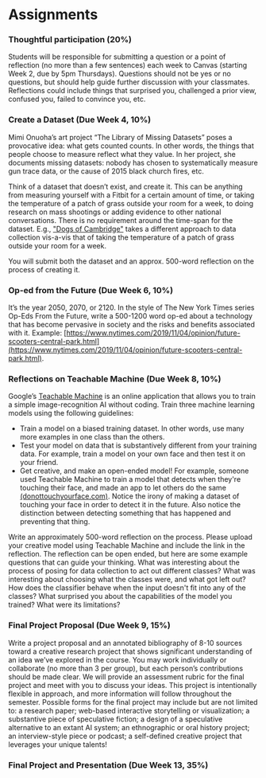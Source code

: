---
---

# Assignments

### Thoughtful participation (20%)

Students will be responsible for submitting a question or a point of reflection (no more than a few sentences) each week to Canvas (starting Week 2, due by 5pm Thursdays). Questions should not be yes or no questions, but should help guide further discussion with your classmates. Reflections could include things that surprised you, challenged a prior view, confused you, failed to convince you, etc.

### Create a Dataset (Due Week 4, 10%)

Mimi Onuoha’s art project “The Library of Missing Datasets” poses a provocative idea: what gets counted counts. In other words, the things that people choose to measure reflect what they value. In her project, she documents missing datasets: nobody has chosen to systematically measure gun trace data, or the cause of 2015 black church fires, etc.

Think of a dataset that doesn’t exist, and create it. This can be anything from measuring yourself with a Fitbit for a certain amount of time, or taking the temperature of a patch of grass outside your room for a week, to doing research on mass shootings or adding evidence to other national conversations. There is no requirement around the time-span for the dataset. E.g., ["Dogs of Cambridge"](https://data.cambridgema.gov/General-Government/Dogs-of-Cambridge/sckh-3xyx/data) takes a different approach to data collection vis-a-vis that of taking the temperature of a patch of grass outside your room for a week.

You will submit both the dataset and an approx. 500-word reflection on the process of creating it.

### Op-ed from the Future (Due Week 6, 10%)

It’s the year 2050, 2070, or 2120. In the style of The New York Times series Op-Eds From the Future, write a 500-1200 word op-ed about a technology that has become pervasive in society and the risks and benefits associated with it. Example: [https://www.nytimes.com/2019/11/04/opinion/future-scooters-central-park.html](https://www.nytimes.com/2019/11/04/opinion/future-scooters-central-park.html).

### Reflections on Teachable Machine (Due Week 8, 10%)

Google’s [Teachable Machine](https://teachablemachine.withgoogle.com/) is an online application that allows you to train a simple image-recognition AI without coding. Train three machine learning models using the following guidelines:
- Train a model on a biased training dataset. In other words, use many more examples in one class than the others.
- Test your model on data that is substantively different from your training data. For example, train a model on your own face and then test it on your friend.
- Get creative, and make an open-ended model! For example, someone used Teachable Machine to train a model that detects when they're touching their face, and made an app to let others do the same [(donottouchyourface.com)](https://donottouchyourface.com/). Notice the irony of making a dataset of touching your face in order to detect it in the future. Also notice the distinction between detecting something that has happened and preventing that thing.

Write an approximately 500-word reflection on the process. Please upload your creative model using Teachable Machine and include the link in the reflection. The reflection can be open ended, but here are some example questions that can guide your thinking. What was interesting about the process of posing for data collection to act out different classes? What was interesting about choosing what the classes were, and what got left out? How does the classifier behave when the input doesn't fit into any of the classes? What surprised you about the capabilities of the model you trained? What were its limitations?

### Final Project Proposal (Due Week 9, 15%)

Write a project proposal and an annotated bibliography of 8-10 sources toward a creative research project that shows significant understanding of an idea we’ve explored in the course. You may work individually or collaborate (no more than 3 per group), but each person’s contributions should be made clear. We will provide an assessment rubric for the final project and meet with you to discuss your ideas. This project is intentionally flexible in approach, and more information will follow throughout the semester. Possible forms for the final project may include but are not limited to: a research paper; web-based interactive storytelling or visualization; a substantive piece of speculative fiction; a design of a speculative alternative to an extant AI system; an ethnographic or oral history project; an interview-style piece or podcast; a self-defined creative project that leverages your unique talents!

### Final Project and Presentation (Due Week 13, 35%)
